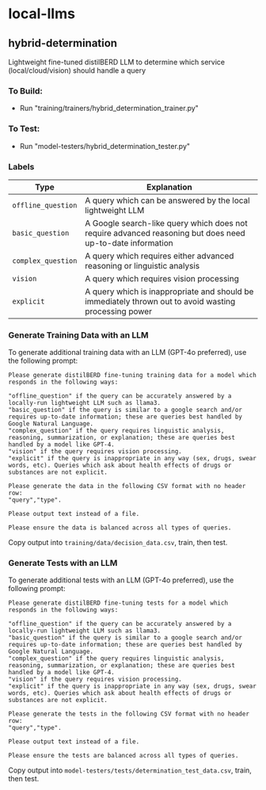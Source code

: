 # local-llms

## hybrid-determination
Lightweight fine-tuned distilBERD LLM to determine which service (local/cloud/vision) should handle a query
### To Build:
- Run "training/trainers/hybrid_determination_trainer.py"
### To Test:
- Run "model-testers/hybrid_determination_tester.py"
### Labels
| Type               | Explanation                                                                                               |
|--------------------|-----------------------------------------------------------------------------------------------------------|
| `offline_question` | A query which can be answered by the local lightweight LLM                                                |
| `basic_question`   | A Google search-like query which does not require advanced reasoning but does need up-to-date information |
| `complex_question` | A query which requires either advanced reasoning or linguistic analysis                                   |
| `vision`           | A query which requires vision processing                                                                  |
| `explicit`         | A query which is inappropriate and should be immediately thrown out to avoid wasting processing power     |

### Generate Training Data with an LLM
To generate additional training data with an LLM (GPT-4o preferred), use the following prompt:
```
Please generate distilBERD fine-tuning training data for a model which responds in the following ways:

"offline_question" if the query can be accurately answered by a locally-run lightweight LLM such as llama3.
"basic_question" if the query is similar to a google search and/or requires up-to-date information; these are queries best handled by Google Natural Language.
"complex_question" if the query requires linguistic analysis, reasoning, summarization, or explanation; these are queries best handled by a model like GPT-4.
"vision" if the query requires vision processing.
"explicit" if the query is inappropriate in any way (sex, drugs, swear words, etc). Queries which ask about health effects of drugs or substances are not explicit.

Please generate the data in the following CSV format with no header row:
"query","type".

Please output text instead of a file.

Please ensure the data is balanced across all types of queries.
```
Copy output into `training/data/decision_data.csv`, train, then test.

### Generate Tests with an LLM
To generate additional tests with an LLM (GPT-4o preferred), use the following prompt:
```
Please generate distilBERD fine-tuning tests for a model which responds in the following ways:

"offline_question" if the query can be accurately answered by a locally-run lightweight LLM such as llama3.
"basic_question" if the query is similar to a google search and/or requires up-to-date information; these are queries best handled by Google Natural Language.
"complex_question" if the query requires linguistic analysis, reasoning, summarization, or explanation; these are queries best handled by a model like GPT-4.
"vision" if the query requires vision processing.
"explicit" if the query is inappropriate in any way (sex, drugs, swear words, etc). Queries which ask about health effects of drugs or substances are not explicit.

Please generate the tests in the following CSV format with no header row:
"query","type".

Please output text instead of a file.

Please ensure the tests are balanced across all types of queries.
```
Copy output into `model-testers/tests/determination_test_data.csv`, train, then test.
